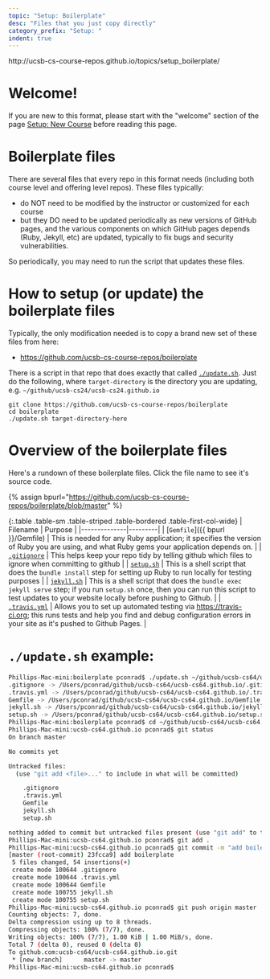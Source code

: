 ```yaml
---
topic: "Setup: Boilerplate"
desc: "Files that you just copy directly"
category_prefix: "Setup: "
indent: true
---
```


<div class="d-none">http://ucsb-cs-course-repos.github.io/topics/setup_boilerplate/</div>


# Welcome!

If you are new to this format, please start with the "welcome"
section of the page [Setup: New Course](/topics/setup_new_course/)
before reading this page.

# Boilerplate files

There are several files that every repo in this format needs (including both course level and offering level repos).
These files typically:
* do NOT need to be modified by the instructor or customized for each course
* but they DO need to be updated periodically as new versions of GitHub pages, and the various components
  on which GitHub pages depends (Ruby, Jekyll, etc) are updated, typically to fix bugs and security
  vulnerabilities.
  
So periodically, you may need to run the script that updates these files.

# How to setup (or update) the boilerplate files

Typically, the only modification needed is to copy a brand new set of these files from here:

* <https://github.com/ucsb-cs-course-repos/boilerplate>

There is a script in that repo that does exactly that called [`./update.sh`](https://github.com/ucsb-cs-course-repos/boilerplate/blob/master/update.sh).  Just do the following,
where `target-directory` is the directory you are updating, e.g. `~/github/ucsb-cs24/ucsb-cs24.github.io`

```
git clone https://github.com/ucsb-cs-course-repos/boilerplate
cd boilerplate
./update.sh target-directory-here
```

# Overview of the boilerplate files

Here's a rundown of these boilerplate files.  Click the file name
to see it's source code.

<style>
.table-first-col-wide td:first-of-type { 
  width: 10em;
  padding-left: 1em;
}

</style>

{% assign bpurl="https://github.com/ucsb-cs-course-repos/boilerplate/blob/master" %}

{:.table .table-sm .table-striped .table-bordered .table-first-col-wide}
| Filename | Purpose |
|--------------|---------|
| [`Gemfile`]({{ bpurl }}/Gemfile) | This is needed for any Ruby application; it specifies the version of Ruby you are using, and what Ruby gems your application depends on. |
| [`.gitignore`]({{bpurl}}/.gitignore)    | This helps keep your repo tidy by telling github which files to ignore when committing to github |
| [`setup.sh`]({{bpurl}}/.setup.sh)   | This is a shell script that does the `bundle install` step for setting up Ruby to run locally for testing purposes | 
| [`jekyll.sh`]({{bpurl}}/jekyll.sh)   | This is a shell script that does the `bundle exec jekyll serve` step; if you run `setup.sh` once, then you can run this script to test updates to your website locally before pushing to Github. | 
| [`.travis.yml`]({{bpurl}}/.travis.yml) | Allows you to set up automated testing via <https://travis-ci.org>; this runs tests and help you find and debug configuration errors in your site as it's pushed to Github Pages. | 

# `./update.sh` example:

```sh
Phillips-Mac-mini:boilerplate pconrad$ ./update.sh ~/github/ucsb-cs64/ucsb-cs64.github.io/
.gitignore -> /Users/pconrad/github/ucsb-cs64/ucsb-cs64.github.io/.gitignore
.travis.yml -> /Users/pconrad/github/ucsb-cs64/ucsb-cs64.github.io/.travis.yml
Gemfile -> /Users/pconrad/github/ucsb-cs64/ucsb-cs64.github.io/Gemfile
jekyll.sh -> /Users/pconrad/github/ucsb-cs64/ucsb-cs64.github.io/jekyll.sh
setup.sh -> /Users/pconrad/github/ucsb-cs64/ucsb-cs64.github.io/setup.sh
Phillips-Mac-mini:boilerplate pconrad$ cd ~/github/ucsb-cs64/ucsb-cs64.github.io/
Phillips-Mac-mini:ucsb-cs64.github.io pconrad$ git status
On branch master

No commits yet

Untracked files:
  (use "git add <file>..." to include in what will be committed)

	.gitignore
	.travis.yml
	Gemfile
	jekyll.sh
	setup.sh

nothing added to commit but untracked files present (use "git add" to track)
Phillips-Mac-mini:ucsb-cs64.github.io pconrad$ git add .
Phillips-Mac-mini:ucsb-cs64.github.io pconrad$ git commit -m "add boilerplate"
[master (root-commit) 23fcca9] add boilerplate
 5 files changed, 54 insertions(+)
 create mode 100644 .gitignore
 create mode 100644 .travis.yml
 create mode 100644 Gemfile
 create mode 100755 jekyll.sh
 create mode 100755 setup.sh
Phillips-Mac-mini:ucsb-cs64.github.io pconrad$ git push origin master
Counting objects: 7, done.
Delta compression using up to 8 threads.
Compressing objects: 100% (7/7), done.
Writing objects: 100% (7/7), 1.00 KiB | 1.00 MiB/s, done.
Total 7 (delta 0), reused 0 (delta 0)
To github.com:ucsb-cs64/ucsb-cs64.github.io.git
 * [new branch]      master -> master
Phillips-Mac-mini:ucsb-cs64.github.io pconrad$ 
```
